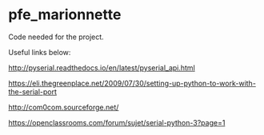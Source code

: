 # pfe_marionnette
Code needed for the project. 

Useful links below:

http://pyserial.readthedocs.io/en/latest/pyserial_api.html

https://eli.thegreenplace.net/2009/07/30/setting-up-python-to-work-with-the-serial-port

http://com0com.sourceforge.net/

https://openclassrooms.com/forum/sujet/serial-python-3?page=1


